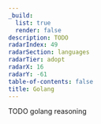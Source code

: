 ```yaml
---
_build:
  list: true
  render: false
description: TODO
radarIndex: 49
radarSection: languages
radarTier: adopt
radarX: 16
radarY: -61
table-of-contents: false
title: Golang
---
```


TODO golang reasoning
